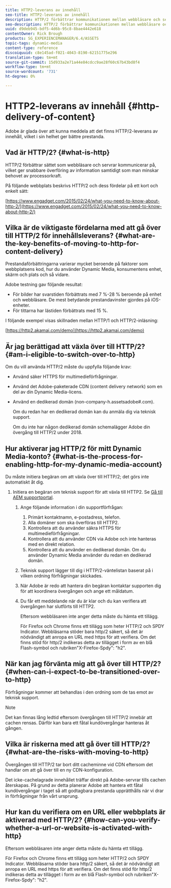 ```yaml
---
title: HTTP2-leverans av innehåll
seo-title: HTTP2-leverans av innehåll
description: HTTP/2 förbättrar kommunikationen mellan webbläsare och servrar, vilket ger snabbare överföring av information samtidigt som man minskar behovet av processorkraft.
seo-description: HTTP/2 förbättrar kommunikationen mellan webbläsare och servrar, vilket ger snabbare överföring av information samtidigt som man minskar behovet av processorkraft.
uuid: d9deb945-bdf5-4d6b-95c8-8bae4442e618
contentOwner: Rick Brough
products: SG_EXPERIENCEMANAGER/6.4/ASSETS
topic-tags: dynamic-media
content-type: reference
discoiquuid: c8e145ad-f021-4043-8190-62151775e296
translation-type: tm+mt
source-git-commit: 15d933a2e71a44e84cdcc9ae28f60c67b43bd8f4
workflow-type: tm+mt
source-wordcount: '731'
ht-degree: 0%

---
```



# HTTP2-leverans av innehåll {#http-delivery-of-content}

Adobe är glada över att kunna meddela att det finns HTTP/2-leverans av innehåll, vilket i sin helhet ger bättre prestanda.

## Vad är HTTP/2? {#what-is-http}

HTTP/2 förbättrar sättet som webbläsare och servrar kommunicerar på, vilket ger snabbare överföring av information samtidigt som man minskar behovet av processorkraft.

På följande webbplats beskrivs HTTP/2 och dess fördelar på ett kort och enkelt sätt:

[https://www.engadget.com/2015/02/24/what-you-need-to-know-about-http-2/](https://www.engadget.com/2015/02/24/what-you-need-to-know-about-http-2/)

## Vilka är de viktigaste fördelarna med att gå över till HTTP/2 för innehållsleverans? {#what-are-the-key-benefits-of-moving-to-http-for-content-delivery}

Prestandaförbättringarna varierar mycket beroende på faktorer som webbplatsens kod, hur du använder Dynamic Media, konsumentens enhet, skärm och plats och så vidare.

Adobe testning gav följande resultat:

* För bilder har svarstiden förbättrats med 7 %-28 % beroende på enhet och webbläsare. De mest betydande prestandavinster gjordes på iOS-enheter.
* För tittarna har lästiden förbättrats med 15 %.

I följande exempel visas skillnaden mellan HTTP/1 och HTTP/2-inläsning:

[https://http2.akamai.com/demo](https://http2.akamai.com/demo)

## Är jag berättigad att växla över till HTTP/2? {#am-i-eligible-to-switch-over-to-http}

Om du vill använda HTTP/2 måste du uppfylla följande krav:

* Använd säker HTTPS för multimedieförfrågningar.
* Använd det Adobe-paketerade CDN (content delivery network) som en del av din Dynamic Media-licens.
* Använd en dedikerad domän (non-company-h.assetsadobe#.com).

   Om du redan har en dedikerad domän kan du anmäla dig via teknisk support.

   Om du inte har någon dedikerad domän schemalägger Adobe din övergång till HTTP/2 under 2018.

## Hur aktiverar jag HTTP/2 för mitt Dynamic Media-konto? {#what-is-the-process-for-enabling-http-for-my-dynamic-media-account}

Du måste initiera begäran om att växla över till HTTP/2; det görs inte automatiskt åt dig.

1. Initiera en begäran om teknisk support för att växla till HTTP2. Se [Gå till AEM supportportal](https://helpx.adobe.com/experience-manager/kb/accessing-aem-support-portal.html).

   1. Ange följande information i din supportförfrågan:

      1. Primärt kontaktnamn, e-postadress, telefon.
      1. Alla domäner som ska överföras till HTTP2.
      1. Kontrollera att du använder säkra HTTPS för multimedieförfrågningar.
      1. Kontrollera att du använder CDN via Adobe och inte hanteras med en direkt relation.
      1. Kontrollera att du använder en dedikerad domän. Om du använder Dynamic Media använder du redan en dedikerad domän.
   1. Teknisk support lägger till dig i HTTP/2-väntelistan baserat på i vilken ordning förfrågningar skickades.
   1. När Adobe är redo att hantera din begäran kontaktar supporten dig för att koordinera övergången och ange ett måldatum.
   1. Du får ett meddelande när du är klar och du kan verifiera att övergången har slutförts till HTTP2.

      Eftersom webbläsaren inte anger detta måste du hämta ett tillägg.

      För Firefox och Chrome finns ett tillägg som heter HTTP/2 och SPDY Indicator. Webbläsarna stöder bara http/2 säkert, så det är nödvändigt att anropa en URL med https för att verifiera. Om det finns stöd för http/2 indikeras detta av tillägget i form av en blå Flash-symbol och rubriken&quot;X-Firefox-Spdy&quot;: &quot;h2&quot;.


## När kan jag förvänta mig att gå över till HTTP/2? {#when-can-i-expect-to-be-transitioned-over-to-http}

Förfrågningar kommer att behandlas i den ordning som de tas emot av teknisk support.

>[!NOTE]
>
>Det kan finnas lång ledtid eftersom övergången till HTTP/2 innebär att cachen rensas. Därför kan bara ett fåtal kundövergångar hanteras åt gången.

## Vilka är riskerna med att gå över till HTTP/2? {#what-are-the-risks-with-moving-to-http}

Övergången till HTTP/2 tar bort ditt cacheminne vid CDN eftersom det handlar om att gå över till en ny CDN-konfiguration.

Det icke-cachelagrade innehållet träffar direkt på Adobe-servrar tills cachen återskapas. På grund av detta planerar Adobe att hantera ett fåtal kundövergångar i taget så att godtagbara prestanda upprätthålls när vi drar in förfrågningar från vårt ursprung.

## Hur kan du verifiera om en URL eller webbplats är aktiverad med HTTP/2? {#how-can-you-verify-whether-a-url-or-website-is-activated-with-http}

Eftersom webbläsaren inte anger detta måste du hämta ett tillägg.

För Firefox och Chrome finns ett tillägg som heter HTTP/2 och SPDY Indicator. Webbläsarna stöder bara http/2 säkert, så det är nödvändigt att anropa en URL med https för att verifiera. Om det finns stöd för http/2 indikeras detta av tillägget i form av en blå Flash-symbol och rubriken&quot;X-Firefox-Spdy&quot;: &quot;h2&quot;.
